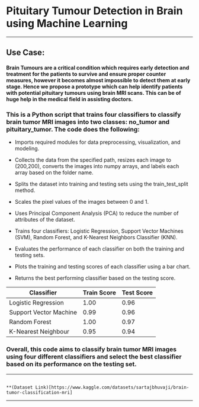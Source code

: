 # Pituitary Tumour Detection in Brain using Machine Learning
---

## **Use Case**:
#### Brain Tumours are a critical condition which requires early detection and treatment for the patients to survive and ensure proper counter measures, however it becomes almost impossible to detect them at early stage. Hence we propose a prototype which can help identify patients with potential pituitary tumours using brain MRI scans. This can be of huge help in the medical field in assisting doctors.

### This is a Python script that trains four classifiers to classify brain tumor MRI images into two classes: no_tumor and pituitary_tumor. The code does the following:

- Imports required modules for data preprocessing, visualization, and modeling.

- Collects the data from the specified path, resizes each image to (200,200), converts the images into numpy arrays, and labels each array based on the folder name.

- Splits the dataset into training and testing sets using the train_test_split method.

- Scales the pixel values of the images between 0 and 1.

- Uses Principal Component Analysis (PCA) to reduce the number of attributes of the dataset.

- Trains four classifiers: Logistic Regression, Support Vector Machines (SVM), Random Forest, and K-Nearest Neighbors Classifier (KNN).

- Evaluates the performance of each classifier on both the training and testing sets.

- Plots the training and testing scores of each classifier using a bar chart.

- Returns the best performing classifier based on the testing score.

|Classifier|Train Score|Test Score|
|---|---|---|
|Logistic Regression|1.00|0.96|
|Support Vector Machine|0.99|0.96|
|Random Forest|1.00|0.97|
|K-Nearest Neighbour|0.95|0.94|

### Overall, this code aims to classify brain tumor MRI images using four different classifiers and select the best classifier based on its performance on the testing set.

---
                                                                                                                                                     **(Dataset Link)[https://www.kaggle.com/datasets/sartajbhuvaji/brain-tumor-classification-mri]
---
